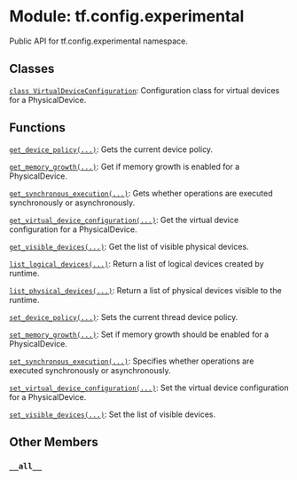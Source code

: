 <div itemscope itemtype="http://developers.google.com/ReferenceObject">
<meta itemprop="name" content="tf.config.experimental" />
<meta itemprop="path" content="Stable" />
<meta itemprop="property" content="__all__"/>
</div>

# Module: tf.config.experimental

Public API for tf.config.experimental namespace.

## Classes

[`class VirtualDeviceConfiguration`](../../tf/config/experimental/VirtualDeviceConfiguration.md): Configuration class for virtual devices for a PhysicalDevice.

## Functions

[`get_device_policy(...)`](../../tf/config/experimental/get_device_policy.md): Gets the current device policy.

[`get_memory_growth(...)`](../../tf/config/experimental/get_memory_growth.md): Get if memory growth is enabled for a PhysicalDevice.

[`get_synchronous_execution(...)`](../../tf/config/experimental/get_synchronous_execution.md): Gets whether operations are executed synchronously or asynchronously.

[`get_virtual_device_configuration(...)`](../../tf/config/experimental/get_virtual_device_configuration.md): Get the virtual device configuration for a PhysicalDevice.

[`get_visible_devices(...)`](../../tf/config/experimental/get_visible_devices.md): Get the list of visible physical devices.

[`list_logical_devices(...)`](../../tf/config/experimental/list_logical_devices.md): Return a list of logical devices created by runtime.

[`list_physical_devices(...)`](../../tf/config/experimental/list_physical_devices.md): Return a list of physical devices visible to the runtime.

[`set_device_policy(...)`](../../tf/config/experimental/set_device_policy.md): Sets the current thread device policy.

[`set_memory_growth(...)`](../../tf/config/experimental/set_memory_growth.md): Set if memory growth should be enabled for a PhysicalDevice.

[`set_synchronous_execution(...)`](../../tf/config/experimental/set_synchronous_execution.md): Specifies whether operations are executed synchronously or asynchronously.

[`set_virtual_device_configuration(...)`](../../tf/config/experimental/set_virtual_device_configuration.md): Set the virtual device configuration for a PhysicalDevice.

[`set_visible_devices(...)`](../../tf/config/experimental/set_visible_devices.md): Set the list of visible devices.

## Other Members

<h3 id="__all__"><code>__all__</code></h3>

